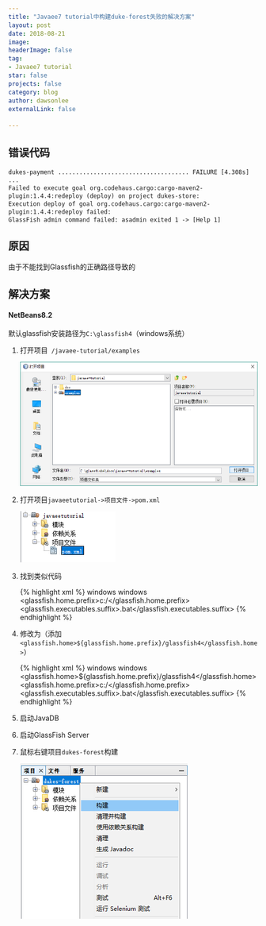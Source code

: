 ```yaml
---
title: "Javaee7 tutorial中构建duke-forest失败的解决方案"
layout: post
date: 2018-08-21
image: 
headerImage: false
tag:
- Javaee7 tutorial
star: false
projects: false
category: blog
author: dawsonlee
externalLink: false

---
```


  [1]: /assets/posts/javaee7构建duke-forest失败的解决方案/examples.png
  [2]: /assets/posts/javaee7构建duke-forest失败的解决方案/pom.xml.png
  [3]: /assets/posts/javaee7构建duke-forest失败的解决方案/build-duke-forest.png

##  错误代码
	dukes-payment ..................................... FAILURE [4.308s]
	...
	Failed to execute goal org.codehaus.cargo:cargo-maven2-plugin:1.4.4:redeploy (deploy) on project dukes-store: 
	Execution deploy of goal org.codehaus.cargo:cargo-maven2-plugin:1.4.4:redeploy failed: 
	GlassFish admin command failed: asadmin exited 1 -> [Help 1]

##  原因
由于不能找到Glassfish的正确路径导致的

##  解决方案
#### NetBeans8.2

默认glassfish安装路径为`C:\glassfish4`（windows系统）

1. 打开项目` /javaee-tutorial/examples`

    ![打开example][1]

2. 打开项目`javaeetutorial->项目文件->pom.xml`

    ![打开pom.xml][2]

3. 找到类似代码

    {% highlight xml %}
    <profile>
            <id>windows</id>
            <activation>
                    <os>
                            <family>windows</family>
                    </os>
            </activation>
            <properties>
                    <glassfish.home.prefix>c:/</glassfish.home.prefix>
                    <glassfish.executables.suffix>.bat</glassfish.executables.suffix>
            </properties>
    </profile>
    {% endhighlight %}
	
4.  修改为（添加`<glassfish.home>${glassfish.home.prefix}/glassfish4</glassfish.home>`）

    {% highlight xml %}
    <profile>
            <id>windows</id>
            <activation>
                    <os>
                            <family>windows</family>
                    </os>
            </activation>
            <properties>
                    <glassfish.home>${glassfish.home.prefix}/glassfish4</glassfish.home>
                    <glassfish.home.prefix>c:/</glassfish.home.prefix>
                    <glassfish.executables.suffix>.bat</glassfish.executables.suffix>
            </properties>
    </profile>
    {% endhighlight %}

5.  启动JavaDB
6.  启动GlassFish Server
7.  鼠标右键项目`dukes-forest`构建
	
    ![构建][3]
